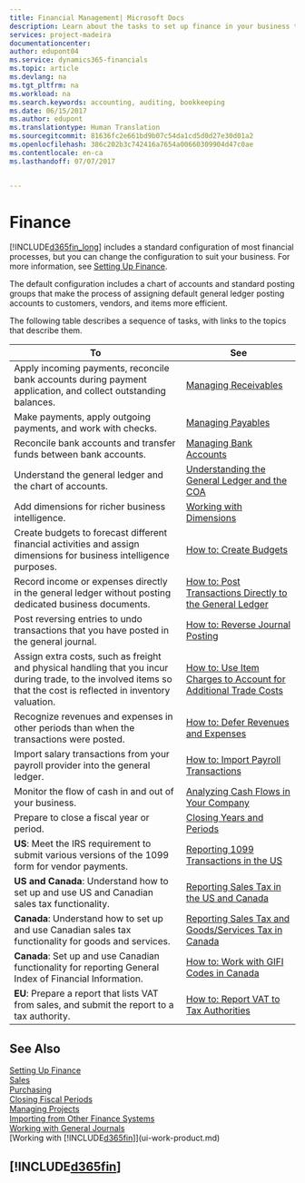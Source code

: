 ```yaml
---
title: Financial Management| Microsoft Docs
description: Learn about the tasks to set up finance in your business to suit all your accounting, auditing, or bookkeeping needs.
services: project-madeira
documentationcenter: 
author: edupont04
ms.service: dynamics365-financials
ms.topic: article
ms.devlang: na
ms.tgt_pltfrm: na
ms.workload: na
ms.search.keywords: accounting, auditing, bookkeeping
ms.date: 06/15/2017
ms.author: edupont
ms.translationtype: Human Translation
ms.sourcegitcommit: 81636fc2e661bd9b07c54da1cd5d0d27e30d01a2
ms.openlocfilehash: 386c202b3c742416a7654a00660309904d47c0ae
ms.contentlocale: en-ca
ms.lasthandoff: 07/07/2017


---
```

# <a name="finance"></a>Finance
[!INCLUDE[d365fin_long](includes/d365fin_long_md.md)] includes a standard configuration of most financial processes, but you can change the configuration to suit your business. For more information, see [Setting Up Finance](finance-setup-finance.md).

The default configuration includes a chart of accounts and standard posting groups that make the process of assigning default general ledger posting accounts to customers, vendors, and items more efficient.  

The following table describes a sequence of tasks, with links to the topics that describe them.  

| To | See |
| --- | --- |
| Apply incoming payments, reconcile bank accounts during payment application, and collect outstanding balances. |[Managing Receivables](receivables-manage-receivables.md) |
| Make payments, apply outgoing payments, and work with checks. |[Managing Payables](payables-manage-payables.md) |
| Reconcile bank accounts and transfer funds between bank accounts. |[Managing Bank Accounts](bank-manage-bank-accounts.md) |
| Understand the general ledger and the chart of accounts. |[Understanding the General Ledger and the COA](finance-general-ledger.md) |
| Add dimensions for richer business intelligence. |[Working with Dimensions](finance-dimensions.md) |
| Create budgets to forecast different financial activities and assign dimensions for business intelligence purposes. |[How to: Create Budgets](finance-how-create-budgets.md) |
|Record income or expenses directly in the general ledger without posting dedicated business documents.|[How to: Post Transactions Directly to the General Ledger](finance-how-post-transactions-directly.md)|
|Post reversing entries to undo transactions that you have posted in the general journal. |[How to: Reverse Journal Posting](finance-how-reverse-journal-posting.md)|
| Assign extra costs, such as freight and physical handling that you incur during trade, to the involved items so that the cost is reflected in inventory valuation. |[How to: Use Item Charges to Account for Additional Trade Costs](payables-how-assign-item-charges.md) |
| Recognize revenues and expenses in other periods than when the transactions were posted. |[How to: Defer Revenues and Expenses](finance-how-defer-revenue-expenses.md) |
| Import salary transactions from your payroll provider into the general ledger. |[How to: Import Payroll Transactions](finance-how-import-payroll-transactions.md) |
| Monitor the flow of cash in and out of your business. |[Analyzing Cash Flows in Your Company](finance-analyze-cash-flow.md) |
| Prepare to close a fiscal year or period. |[Closing Years and Periods](year-close-years-periods.md) |
|**US**: Meet the IRS requirement to submit various versions of the 1099 form for vendor payments.|[Reporting 1099 Transactions in the US](us-finance-tax-1099.md)|
|**US and Canada**: Understand how to set up and use US and Canadian sales tax functionality.|[Reporting Sales Tax in the US and Canada](us-finance-sales-tax.md)|
|**Canada**: Understand how to set up and use Canadian sales tax functionality for goods and services.|[Reporting Sales Tax and Goods/Services Tax in Canada](ca-finance-tax.md)|
|**Canada**: Set up and use Canadian functionality for reporting General Index of Financial Information.| [How to: Work with GIFI Codes in Canada](ca-finance-work-gifi-codes.md)
|**EU**: Prepare a report that lists VAT from sales, and submit the report to a tax authority. | [How to: Report VAT to Tax Authorities](finance-how-report-vat.md)|

## <a name="see-also"></a>See Also
[Setting Up Finance](finance-setup-finance.md)  
[Sales](sales-manage-sales.md)  
[Purchasing](purchasing-manage-purchasing.md)  
[Closing Fiscal Periods](year-close-years-periods.md)  
[Managing Projects](projects-manage-projects.md)    
[Importing from Other Finance Systems](upload-data.md)  
[Working with General Journals](ui-work-general-journals.md)  
[Working with [!INCLUDE[d365fin](includes/d365fin_md.md)]](ui-work-product.md)  

## [!INCLUDE[d365fin](includes/free_trial_md.md)]

